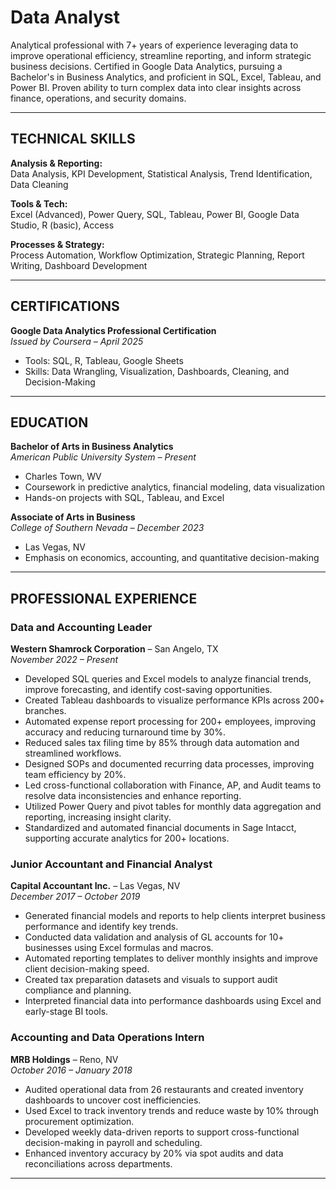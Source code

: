 # Data Analyst

Analytical professional with 7+ years of experience leveraging data to improve operational efficiency, streamline reporting, and inform strategic business decisions. Certified in Google Data Analytics, pursuing a Bachelor's in Business Analytics, and proficient in SQL, Excel, Tableau, and Power BI. Proven ability to turn complex data into clear insights across finance, operations, and security domains.

---

## TECHNICAL SKILLS

**Analysis & Reporting:**  
Data Analysis, KPI Development, Statistical Analysis, Trend Identification, Data Cleaning  

**Tools & Tech:**  
Excel (Advanced), Power Query, SQL, Tableau, Power BI, Google Data Studio, R (basic), Access  

**Processes & Strategy:**  
Process Automation, Workflow Optimization, Strategic Planning, Report Writing, Dashboard Development

---

## CERTIFICATIONS

**Google Data Analytics Professional Certification**  
*Issued by Coursera – April 2025*  
- Tools: SQL, R, Tableau, Google Sheets  
- Skills: Data Wrangling, Visualization, Dashboards, Cleaning, and Decision-Making

---

## EDUCATION

**Bachelor of Arts in Business Analytics**  
*American Public University System – Present*  
- Charles Town, WV  
- Coursework in predictive analytics, financial modeling, data visualization  
- Hands-on projects with SQL, Tableau, and Excel

**Associate of Arts in Business**  
*College of Southern Nevada – December 2023*  
- Las Vegas, NV  
- Emphasis on economics, accounting, and quantitative decision-making

---

## PROFESSIONAL EXPERIENCE

### **Data and Accounting Leader**  
**Western Shamrock Corporation** – San Angelo, TX  
*November 2022 – Present*

- Developed SQL queries and Excel models to analyze financial trends, improve forecasting, and identify cost-saving opportunities.
- Created Tableau dashboards to visualize performance KPIs across 200+ branches.
- Automated expense report processing for 200+ employees, improving accuracy and reducing turnaround time by 30%.
- Reduced sales tax filing time by 85% through data automation and streamlined workflows.
- Designed SOPs and documented recurring data processes, improving team efficiency by 20%.
- Led cross-functional collaboration with Finance, AP, and Audit teams to resolve data inconsistencies and enhance reporting.
- Utilized Power Query and pivot tables for monthly data aggregation and reporting, increasing insight clarity.
- Standardized and automated financial documents in Sage Intacct, supporting accurate analytics for 200+ locations.

### **Junior Accountant and Financial Analyst**  
**Capital Accountant Inc.** – Las Vegas, NV  
*December 2017 – October 2019*

- Generated financial models and reports to help clients interpret business performance and identify key trends.
- Conducted data validation and analysis of GL accounts for 10+ businesses using Excel formulas and macros.
- Automated reporting templates to deliver monthly insights and improve client decision-making speed.
- Created tax preparation datasets and visuals to support audit compliance and planning.
- Interpreted financial data into performance dashboards using Excel and early-stage BI tools.

### **Accounting and Data Operations Intern**  
**MRB Holdings** – Reno, NV  
*October 2016 – January 2018*

- Audited operational data from 26 restaurants and created inventory dashboards to uncover cost inefficiencies.
- Used Excel to track inventory trends and reduce waste by 10% through procurement optimization.
- Developed weekly data-driven reports to support cross-functional decision-making in payroll and scheduling.
- Enhanced inventory accuracy by 20% via spot audits and data reconciliations across departments.

---


